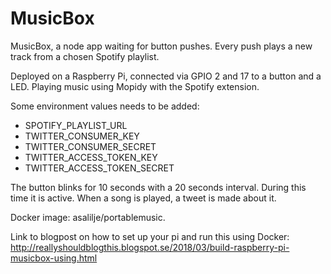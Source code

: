 # MusicBox
MusicBox, a node app waiting for button pushes. Every push plays a new track from a chosen Spotify playlist.

Deployed on a Raspberry Pi, connected via GPIO 2 and 17 to a button and a LED. Playing music using Mopidy with the Spotify extension.

Some environment values needs to be added:
- SPOTIFY_PLAYLIST_URL
- TWITTER_CONSUMER_KEY
- TWITTER_CONSUMER_SECRET
- TWITTER_ACCESS_TOKEN_KEY
- TWITTER_ACCESS_TOKEN_SECRET

The button blinks for 10 seconds with a 20 seconds interval. During this time it is active. When a song is played, a tweet is made about it.

Docker image: asalilje/portablemusic.

Link to blogpost on how to set up your pi and run this using Docker: http://reallyshouldblogthis.blogspot.se/2018/03/build-raspberry-pi-musicbox-using.html
